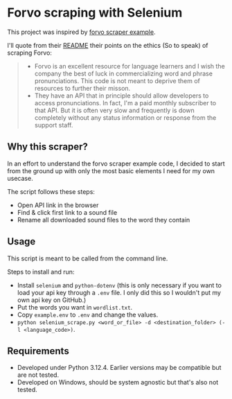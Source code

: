 # Forvo scraping with Selenium
This project was inspired by [forvo scraper example](https://github.com/NSBum/forvo_scraper_example).

I'll quote from their [README](https://github.com/NSBum/forvo_scraper_example/blob/main/README.md) their points on the ethics (So to speak) of scraping Forvo:

> - Forvo is an excellent resource for language learners and I wish the company the best of luck in commercializing word and phrase pronunciations. This code is not meant to deprive them of resources to further their misson.
> - They have an API that in principle should allow developers to access pronunciations. In fact, I'm a paid monthly subscriber to that API. But it is often very slow and frequently is down completely without any status information or response from the support staff.

## Why this scraper?
In an effort to understand the forvo scraper example code, I decided to start from the ground up with only the most basic elements I need for my own usecase.
 
The script follows these steps:
- Open API link in the browser
- Find & click first link to a sound file
- Rename all downloaded sound files to the word they contain

## Usage

This script is meant to be called from the command line.

Steps to install and run:
- Install `selenium` and `python-dotenv` (this is only necessary if you want to load your api key through a `.env` file. I only did this so I wouldn't put my own api key on GitHub.)
- Put the words you want in `wordlist.txt`.
- Copy `example.env` to `.env` and change the values.
- `python selenium_scrape.py <word_or_file> -d <destination_folder> (-l <language_code>)`.

## Requirements
- Developed under Python 3.12.4. Earlier versions may be compatible but are not tested.
- Developed on Windows, should be system agnostic but that's also not tested.